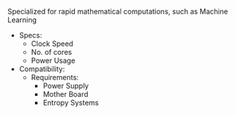 Specialized for rapid mathematical computations, such as Machine Learning
- Specs:
	- Clock Speed
	- No. of cores
	- Power Usage
- Compatibility:
	- Requirements:
		- Power Supply
		- Mother Board
		- Entropy Systems